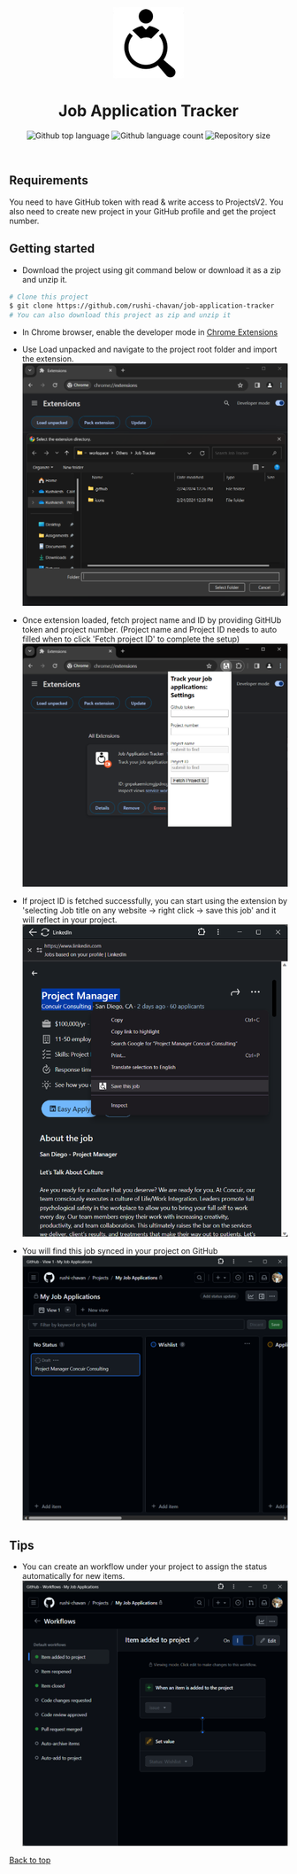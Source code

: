 <div align="center" id="top"> 
  <img src="./.github/icon128.png" alt="Job Tracker" />
</div>

<h1 align="center">Job Application Tracker</h1>

<p align="center">
  <img alt="Github top language" src="https://img.shields.io/github/languages/top/rushi-chavan/job-application-tracker?color=56BEB8">

  <img alt="Github language count" src="https://img.shields.io/github/languages/count/rushi-chavan/job-application-tracker?color=56BEB8">

  <img alt="Repository size" src="https://img.shields.io/github/repo-size/rushi-chavan/job-application-tracker?color=56BEB8">
</p>

&#xa0;

## Requirements

You need to have GitHub token with read & write access to ProjectsV2.
You also need to create new project in your GitHub profile and get the project number.

## Getting started

- Download the project using git command below or download it as a zip and unzip it.

```bash
# Clone this project
$ git clone https://github.com/rushi-chavan/job-application-tracker
# You can also download this project as zip and unzip it
```

- In Chrome browser, enable the developer mode in [Chrome Extensions](chrome://extensions/)
  <br>

- Use Load unpacked and navigate to the project root folder and import the extension.
  ![Screenshot 1](./.github/Screenshot-1.png)
  <br>

- Once extension loaded, fetch project name and ID by providing GitHUb token and project number. (Project name and Project ID needs to auto filled when to click 'Fetch project ID' to complete the setup)
  ![Screenshot 2](./.github/Screenshot-2.png)
  <br>

- If project ID is fetched successfully, you can start using the extension by 'selecting Job title on any website -> right click -> save this job' and it will reflect in your project.
  ![Screenshot 3](./.github/Screenshot-3.png)
  <br>

- You will find this job synced in your project on GitHub
  ![Screenshot 4](./.github/Screenshot-4.png)

## Tips

- You can create an workflow under your project to assign the status automatically for new items.
![Screenshot 5](./.github/Screenshot-5.png)
<!-- ## :memo: License

This project is under license from MIT. For more details, see the [LICENSE](LICENSE.md) file.

Made with :heart: by <a href="https://github.com/{{YOUR_GITHUB_USERNAME}}" target="_blank">{{YOUR_NAME}}</a>

&#xa0; -->

<a href="#top">Back to top</a>
